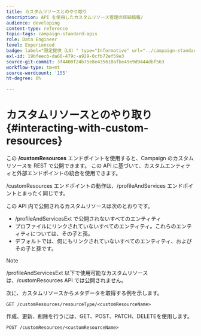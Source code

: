 ```yaml
---
title: カスタムリソースとのやり取り
description: API を使用したカスタムリソース管理の詳細情報/
audience: developing
content-type: reference
topic-tags: campaign-standard-apis
role: Data Engineer
level: Experienced
badge: label="限定提供（LA）" type="Informative" url="../campaign-standard-migration-home.md" tooltip="Campaign Standard移行済みユーザーに制限"
exl-id: 19bfeecb-da60-479c-a929-0cfb72ef59e3
source-git-commit: 3f4400f24b75e8e435610afbe49e9d9444dbf563
workflow-type: tm+mt
source-wordcount: '155'
ht-degree: 0%

---
```


# カスタムリソースとのやり取り {#interacting-with-custom-resources}

この **/customResources** エンドポイントを使用すると、Campaign のカスタムリソースを REST で公開できます。 この API に基づいて、カスタムエンティティと外部エンドポイントの統合を使用できます。

/customResources エンドポイントの動作は、/profileAndServices エンドポイントとまったく同じです。

この API 内で公開されるカスタムリソースは次のとおりです。

* /profileAndServicesExt で公開されないすべてのエンティティ
* プロファイルにリンクされていないすべてのエンティティ。これらのエンティティについては、その子と孫。
* デフォルトでは、何にもリンクされていないすべてのエンティティ、およびその子と孫です。

>[!NOTE]
>/profileAndServicesExt 以下で使用可能なカスタムリソースは、/customResources API では公開されません。


次に、カスタムリソースからメタデータを取得する例を示します。

```
GET /customResources/resourceType/<customResourceName>
```

作成、更新、削除を行うには、GET、POST、PATCH、DELETEを使用します。

```
POST /customResources/<customResourceName>
```
